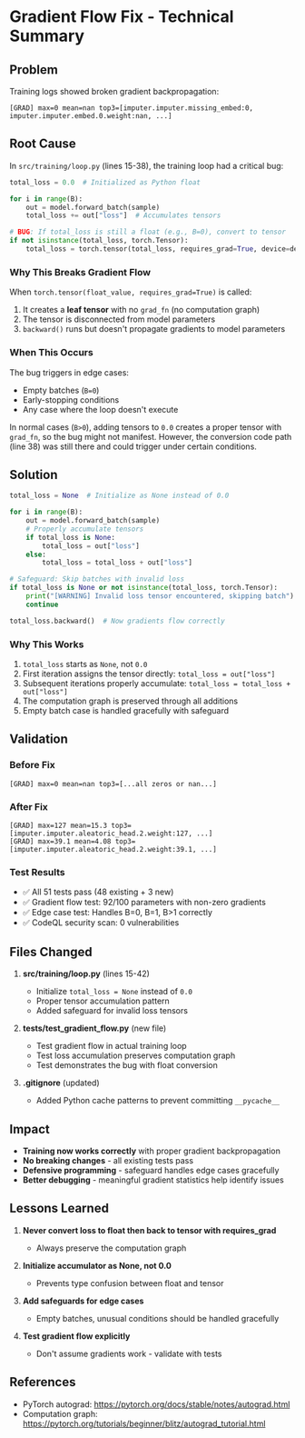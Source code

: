 # Gradient Flow Fix - Technical Summary

## Problem
Training logs showed broken gradient backpropagation:
```
[GRAD] max=0 mean=nan top3=[imputer.imputer.missing_embed:0, imputer.imputer.embed.0.weight:nan, ...]
```

## Root Cause
In `src/training/loop.py` (lines 15-38), the training loop had a critical bug:

```python
total_loss = 0.0  # Initialized as Python float

for i in range(B):
    out = model.forward_batch(sample)
    total_loss += out["loss"]  # Accumulates tensors

# BUG: If total_loss is still a float (e.g., B=0), convert to tensor
if not isinstance(total_loss, torch.Tensor):
    total_loss = torch.tensor(total_loss, requires_grad=True, device=device)
```

### Why This Breaks Gradient Flow

When `torch.tensor(float_value, requires_grad=True)` is called:
1. It creates a **leaf tensor** with no `grad_fn` (no computation graph)
2. The tensor is disconnected from model parameters
3. `backward()` runs but doesn't propagate gradients to model parameters

### When This Occurs

The bug triggers in edge cases:
- Empty batches (`B=0`)
- Early-stopping conditions
- Any case where the loop doesn't execute

In normal cases (`B>0`), adding tensors to `0.0` creates a proper tensor with `grad_fn`, so the bug might not manifest. However, the conversion code path (line 38) was still there and could trigger under certain conditions.

## Solution

```python
total_loss = None  # Initialize as None instead of 0.0

for i in range(B):
    out = model.forward_batch(sample)
    # Properly accumulate tensors
    if total_loss is None:
        total_loss = out["loss"]
    else:
        total_loss = total_loss + out["loss"]

# Safeguard: Skip batches with invalid loss
if total_loss is None or not isinstance(total_loss, torch.Tensor):
    print("[WARNING] Invalid loss tensor encountered, skipping batch")
    continue

total_loss.backward()  # Now gradients flow correctly
```

### Why This Works

1. `total_loss` starts as `None`, not `0.0`
2. First iteration assigns the tensor directly: `total_loss = out["loss"]`
3. Subsequent iterations properly accumulate: `total_loss = total_loss + out["loss"]`
4. The computation graph is preserved through all additions
5. Empty batch case is handled gracefully with safeguard

## Validation

### Before Fix
```
[GRAD] max=0 mean=nan top3=[...all zeros or nan...]
```

### After Fix
```
[GRAD] max=127 mean=15.3 top3=[imputer.imputer.aleatoric_head.2.weight:127, ...]
[GRAD] max=39.1 mean=4.08 top3=[imputer.imputer.aleatoric_head.2.weight:39.1, ...]
```

### Test Results
- ✅ All 51 tests pass (48 existing + 3 new)
- ✅ Gradient flow test: 92/100 parameters with non-zero gradients
- ✅ Edge case test: Handles B=0, B=1, B>1 correctly
- ✅ CodeQL security scan: 0 vulnerabilities

## Files Changed

1. **src/training/loop.py** (lines 15-42)
   - Initialize `total_loss = None` instead of `0.0`
   - Proper tensor accumulation pattern
   - Added safeguard for invalid loss tensors

2. **tests/test_gradient_flow.py** (new file)
   - Test gradient flow in actual training loop
   - Test loss accumulation preserves computation graph
   - Test demonstrates the bug with float conversion

3. **.gitignore** (updated)
   - Added Python cache patterns to prevent committing `__pycache__`

## Impact

- **Training now works correctly** with proper gradient backpropagation
- **No breaking changes** - all existing tests pass
- **Defensive programming** - safeguard handles edge cases gracefully
- **Better debugging** - meaningful gradient statistics help identify issues

## Lessons Learned

1. **Never convert loss to float then back to tensor with requires_grad**
   - Always preserve the computation graph
   
2. **Initialize accumulator as None, not 0.0**
   - Prevents type confusion between float and tensor
   
3. **Add safeguards for edge cases**
   - Empty batches, unusual conditions should be handled gracefully
   
4. **Test gradient flow explicitly**
   - Don't assume gradients work - validate with tests

## References

- PyTorch autograd: https://pytorch.org/docs/stable/notes/autograd.html
- Computation graph: https://pytorch.org/tutorials/beginner/blitz/autograd_tutorial.html
